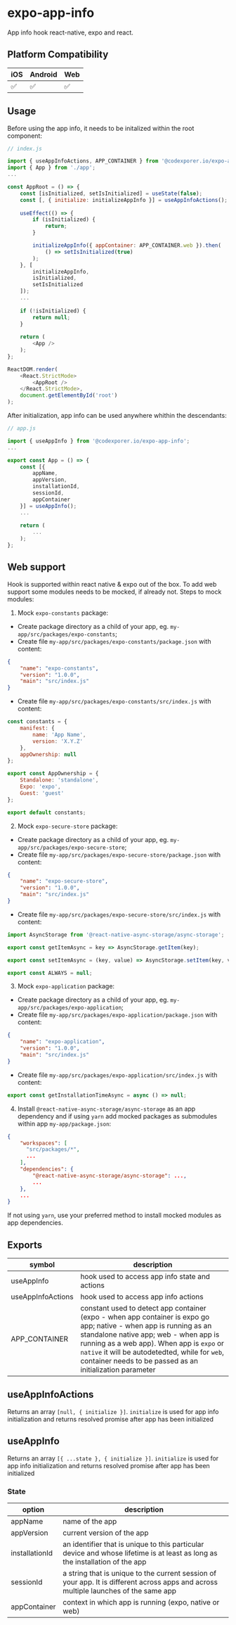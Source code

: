 # expo-app-info
App info hook react-native, expo and react.

## Platform Compatibility
iOS|Android|Web|
-|-|-|
✅|✅|✅|

## Usage
Before using the app info, it needs to be initalized within the root component:
```javascript
// index.js

import { useAppInfoActions, APP_CONTAINER } from '@codexporer.io/expo-app-info';
import { App } from './app';
...

const AppRoot = () => {
    const [isInitialized, setIsInitialized] = useState(false);
    const [, { initialize: initializeAppInfo }] = useAppInfoActions();
    
    useEffect(() => {
        if (isInitialized) {
            return;
        }

        initializeAppInfo({ appContainer: APP_CONTAINER.web }).then(
            () => setIsInitialized(true)
        );
    }, [
        initializeAppInfo,
        isInitialized,
        setIsInitialized
    ]);
    ...
    
    if (!isInitialized) {
        return null;
    }
    
    return (
        <App />
    );
};

ReactDOM.render(
    <React.StrictMode>
        <AppRoot />
    </React.StrictMode>,
    document.getElementById('root')
);
```

After initialization, app info can be used anywhere whithin the descendants:
```javascript
// app.js

import { useAppInfo } from '@codexporer.io/expo-app-info';
...

export const App = () => {
    const [{
        appName,
        appVersion,
        installationId,
        sessionId,
        appContainer
    }] = useAppInfo();
    ...
    
    return (
        ...
    );
};
```

## Web support
Hook is supported within react native & expo out of the box. To add web support some modules needs to be mocked, if already not. Steps to mock modules:
1. Mock `expo-constants` package:
- Create package directory as a child of your app, eg. `my-app/src/packages/expo-constants`;
- Create file `my-app/src/packages/expo-constants/package.json` with content:
```json
{
    "name": "expo-constants",
    "version": "1.0.0",
    "main": "src/index.js"
}
```
- Create file `my-app/src/packages/expo-constants/src/index.js` with content:
```javascript
const constants = {
    manifest: {
        name: 'App Name',
        version: 'X.Y.Z'
    },
    appOwnership: null
};

export const AppOwnership = {
    Standalone: 'standalone',
    Expo: 'expo',
    Guest: 'guest'
};

export default constants;
```
2. Mock `expo-secure-store` package:
- Create package directory as a child of your app, eg. `my-app/src/packages/expo-secure-store`;
- Create file `my-app/src/packages/expo-secure-store/package.json` with content:
```json
{
    "name": "expo-secure-store",
    "version": "1.0.0",
    "main": "src/index.js"
}
```
- Create file `my-app/src/packages/expo-secure-store/src/index.js` with content:
```javascript
import AsyncStorage from '@react-native-async-storage/async-storage';

export const getItemAsync = key => AsyncStorage.getItem(key);

export const setItemAsync = (key, value) => AsyncStorage.setItem(key, value);

export const ALWAYS = null;
```
3. Mock `expo-application` package:
- Create package directory as a child of your app, eg. `my-app/src/packages/expo-application`;
- Create file `my-app/src/packages/expo-application/package.json` with content:
```json
{
    "name": "expo-application",
    "version": "1.0.0",
    "main": "src/index.js"
}
```
- Create file `my-app/src/packages/expo-application/src/index.js` with content:
```javascript
export const getInstallationTimeAsync = async () => null;
```
4. Install `@react-native-async-storage/async-storage` as an app dependency and if using `yarn` add mocked packages as submodules within app `my-app/package.json`:
```json
{
    "workspaces": [
      "src/packages/*",
      ...
    ],
    "dependencies": {
        "@react-native-async-storage/async-storage": ...,
        ...
    },
    ...
}
```
If not using `yarn`, use your preferred method to install mocked modules as app dependencies.

## Exports
symbol|description|
-|-|
useAppInfo|hook used to access app info state and actions|
useAppInfoActions|hook used to access app info actions|
APP_CONTAINER|constant used to detect app container (expo - when app container is expo go app; native - when app is running as an standalone native app; web - when app is running as a web app). When app is `expo` or `native` it will be autodetedted, while for `web`, container needs to be passed as an initialization parameter|

## useAppInfoActions
Returns an array `[null, { initialize }]`. `initialize` is used for app info initialization and returns resolved promise after app has been initialized

## useAppInfo
Returns an array `[{ ...state }, { initialize }]`. `initialize` is used for app info initialization and returns resolved promise after app has been initialized

### State
option|description|
-|-|
appName|name of the app|
appVersion|current version of the app|
installationId|an identifier that is unique to this particular device and whose lifetime is at least as long as the installation of the app|
sessionId|a string that is unique to the current session of your app. It is different across apps and across multiple launches of the same app|
appContainer|context in which app is running (expo, native or web)|
